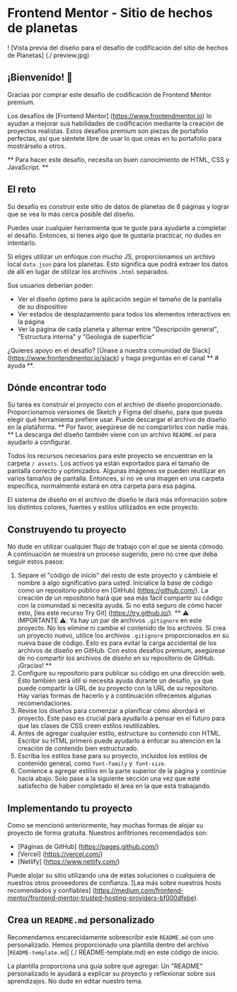 # Frontend Mentor - Sitio de hechos de planetas

! [Vista previa del diseño para el desafío de codificación del sitio de hechos de Planetas] (./ preview.jpg)

## ¡Bienvenido! 👋

Gracias por comprar este desafío de codificación de Frontend Mentor premium.

Los desafíos de [Frontend Mentor] (https://www.frontendmentor.io) lo ayudan a mejorar sus habilidades de codificación mediante la creación de proyectos realistas. Estos desafíos premium son piezas de portafolio perfectas, así que siéntete libre de usar lo que creas en tu portafolio para mostrárselo a otros.

** Para hacer este desafío, necesita un buen conocimiento de HTML, CSS y JavaScript. **

## El reto

Su desafío es construir este sitio de datos de planetas de 8 páginas y lograr que se vea lo más cerca posible del diseño.

Puedes usar cualquier herramienta que te guste para ayudarte a completar el desafío. Entonces, si tienes algo que te gustaría practicar, no dudes en intentarlo.

Si eliges utilizar un enfoque con mucho JS, proporcionamos un archivo local `data.json` para los planetas. Esto significa que podrá extraer los datos de allí en lugar de utilizar los archivos `.html` separados.

Sus usuarios deberían poder:

- Ver el diseño óptimo para la aplicación según el tamaño de la pantalla de su dispositivo
- Ver estados de desplazamiento para todos los elementos interactivos en la página
- Ver la página de cada planeta y alternar entre "Descripción general", "Estructura interna" y "Geología de superficie"

¿Quieres apoyo en el desafío? [Únase a nuestra comunidad de Slack] (https://www.frontendmentor.io/slack) y haga preguntas en el canal ** # ayuda **.

## Dónde encontrar todo

Su tarea es construir el proyecto con el archivo de diseño proporcionado. Proporcionamos versiones de Sketch y Figma del diseño, para que pueda elegir qué herramienta prefiere usar. Puede descargar el archivo de diseño en la plataforma. ** Por favor, asegúrese de no compartirlos con nadie más. ** La descarga del diseño también viene con un archivo `README.md` para ayudarlo a configurar.

Todos los recursos necesarios para este proyecto se encuentran en la carpeta `/ assets`. Los activos ya están exportados para el tamaño de pantalla correcto y optimizados. Algunas imágenes se pueden reutilizar en varios tamaños de pantalla. Entonces, si no ve una imagen en una carpeta específica, normalmente estará en otra carpeta para esa página.

El sistema de diseño en el archivo de diseño le dará más información sobre los distintos colores, fuentes y estilos utilizados en este proyecto.

## Construyendo tu proyecto

No dude en utilizar cualquier flujo de trabajo con el que se sienta cómodo. A continuación se muestra un proceso sugerido, pero no cree que deba seguir estos pasos:

1. Separe el "código de inicio" del resto de este proyecto y cámbiele el nombre a algo significativo para usted. Inicialice la base de código como un repositorio público en [GitHub] (https://github.com/). La creación de un repositorio hará que sea más fácil compartir su código con la comunidad si necesita ayuda. Si no está seguro de cómo hacer esto, [lea este recurso Try Git] (https://try.github.io/). ** ⚠️ IMPORTANTE ⚠️: Ya hay un par de archivos `.gitignore` en este proyecto. No los elimine ni cambie el contenido de los archivos. Si crea un proyecto nuevo, utilice los archivos `.gitignore` proporcionados en su nueva base de código. Esto es para evitar la carga accidental de los archivos de diseño en GitHub. Con estos desafíos premium, asegúrese de no compartir los archivos de diseño en su repositorio de GitHub. ¡Gracias! **
2. Configure su repositorio para publicar su código en una dirección web. Esto también será útil si necesita ayuda durante un desafío, ya que puede compartir la URL de su proyecto con la URL de su repositorio. Hay varias formas de hacerlo y a continuación ofrecemos algunas recomendaciones.
3. Revise los diseños para comenzar a planificar cómo abordará el proyecto. Este paso es crucial para ayudarlo a pensar en el futuro para que las clases de CSS creen estilos reutilizables.
4. Antes de agregar cualquier estilo, estructure su contenido con HTML. Escribir su HTML primero puede ayudarlo a enfocar su atención en la creación de contenido bien estructurado.
5. Escriba los estilos base para su proyecto, incluidos los estilos de contenido general, como `font-family` y` font-size`.
6. Comience a agregar estilos en la parte superior de la página y continúe hacia abajo. Solo pase a la siguiente sección una vez que esté satisfecho de haber completado el área en la que está trabajando.

## Implementando tu proyecto

Como se mencionó anteriormente, hay muchas formas de alojar su proyecto de forma gratuita. Nuestros anfitriones recomendados son:

- [Páginas de GitHub] (https://pages.github.com/)
- [Vercel] (https://vercel.com/)
- [Netlify] (https://www.netlify.com/)

Puede alojar su sitio utilizando una de estas soluciones o cualquiera de nuestros otros proveedores de confianza. [Lea más sobre nuestros hosts recomendados y confiables] (https://medium.com/frontend-mentor/frontend-mentor-trusted-hosting-providers-bf000dfebe).

## Crea un `README.md` personalizado

Recomendamos encarecidamente sobrescribir este `README.md` con uno personalizado. Hemos proporcionado una plantilla dentro del archivo [`README-template.md`] (./ README-template.md) en este código de inicio.

La plantilla proporciona una guía sobre qué agregar. Un "README" personalizado le ayudará a explicar su proyecto y reflexionar sobre sus aprendizajes. No dude en editar nuestro tema.
